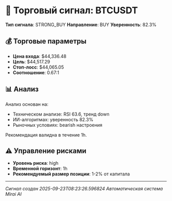 
# 🎯 Торговый сигнал: BTCUSDT

**Тип сигнала**: STRONG_BUY
**Направление**: BUY
**Уверенность**: 82.3%

## 💰 Торговые параметры
- **Цена входа**: $44,336.48
- **Цель**: $44,517.29
- **Стоп-лосс**: $44,065.05
- **Соотношение**: 0.67:1

## 📊 Анализ

Анализ основан на:
- Техническом анализе: RSI 63.6, тренд down
- ИИ-алгоритмах: уверенность 82.3%
- Рыночных условиях: bearish настроения

Рекомендация валидна в течение 1h.
        

## ⚠️ Управление рисками
- **Уровень риска**: high
- **Временной горизонт**: 1h
- **Рекомендуемый размер позиции**: 1-2% от капитала

---
*Сигнал создан 2025-09-23T08:23:26.596824*
*Автоматическая система Mirai AI*
        